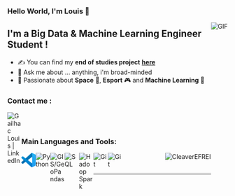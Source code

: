 ### Hello World, I'm Louis 👋
 
<img align="right" alt="GIF" src="https://media.giphy.com/media/p4NLw3I4U0idi/giphy.gif" height="400"  />

## I'm a Big Data & Machine Learning Engineer Student !
- ✍ You can find my **end of studies project** **[here]**
- 💬 Ask me about ... anything, i'm broad-minded
- 💜 Passionate about **Space** 🚀, **Esport** 🎮 and **Machine Learning** 🤖


### Contact me :
[<img align="left" alt="Gailhac Louis | LinkedIn" width="32px" src="https://cdn.jsdelivr.net/npm/simple-icons@v4/icons/linkedin.svg" />][linkedin]

<br />

<br />


### Main Languages and Tools:

<img align="left" alt="Visual Studio Code" width="33px" src="https://raw.githubusercontent.com/github/explore/80688e429a7d4ef2fca1e82350fe8e3517d3494d/topics/visual-studio-code/visual-studio-code.png" />
<img align="left" alt="Python" width="33px" src="https://upload.wikimedia.org/wikipedia/commons/thumb/c/c3/Python-logo-notext.svg/1200px-Python-logo-notext.svg.png" />
<img align="left" alt="GIS/GeoPandas" width="33px" src="https://postgis.gishub.org/_static/logo.png" />
<img align="left" alt="SQL" width="33" src="https://3wa.fr/wp-content/uploads/2020/04/sql-logo.png" />
<img align ="left" alt="Hadoop Spark" width="33px" src="http://blog.ditullio.fr/wp-content/uploads/2015/10/hadoop_spark_logos.png" />
<img align ="left" alt="Git" width="33px" src="https://www.vectorlogo.zone/logos/git-scm/git-scm-icon.svg" />
<img align ="left" alt="Git" width="33px" src="https://simpleicons.org/icons/github.svg" />
<img align="right" src="https://komarev.com/ghpvc/?username=CleaverEFREI&label=Profile%20views&color=0e75b6&style=flat" alt="CleaverEFREI" />

<br>
<br>

---


[here]: https://github.com/EFR-AI/AIBSIF
[linkedin]: https://www.linkedin.com/in/gailhac-louis


